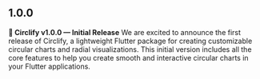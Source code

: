 ## 1.0.0
**🚀 Circlify v1.0.0 — Initial Release**
We are excited to announce the first release of Circlify, a lightweight Flutter package for creating customizable circular charts and radial visualizations. This initial version includes all the core features to help you create smooth and interactive circular charts in your Flutter applications.
